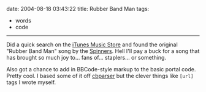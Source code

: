 date: 2004-08-18 03:43:22
title: Rubber Band Man
tags:
 - words
 - code
---

Did a quick search on the [iTunes Music Store](https://www.apple.com/itunes/) and found the original "Rubber Band Man" song by the [Spinners](https://en.wikipedia.org/wiki/The_Rubberband_Man).  Hell I'll pay a buck for a song that has brought so much joy to... fans of... staplers... or something.

Also got a chance to add in BBCode-style markup to the basic portal code.  Pretty cool.  I based some of it off [cbparser](http://corz.org/blog/inc/cbparser-demo.php) but the clever things like `[url]` tags I wrote myself.